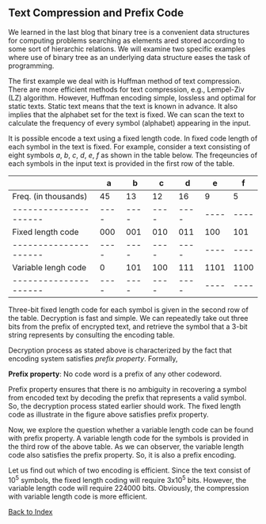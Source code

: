 ## Text Compression and Prefix Code

We learned in the last blog that binary tree is a convenient data structures
for computing problems searching as elements ared stored according to some 
sort of hierarchic relations. We will examine two specific examples where 
use of binary tree as an underlying data structure eases the task of 
programming. 

The first example we deal with is Huffman method of text compression. There
are more efficient methods for text compression, e.g., Lempel-Ziv (LZ)
algorithm. However, Huffman encoding simple, lossless and optimal for 
static texts. Static text means that the text is known in advance. It also
implies that the alphabet set for the text is fixed. We can scan the text
to calculate the frequency of every symbol (alphabet) appearing in the input. 

It is possible encode a text using a fixed length code. In fixed code length
of each symbol in the text is fixed. For example, consider a text consisting
of eight symbols <i>a</i>, <i>b</i>, <i>c</i>, <i>d</i>, <i>e</i>, <i>f</i>
as shown in the table below. The freqeuncies of each symbols in the input 
text is provided in the first row of the table.  

|                     | a  | b  | c  | d  | e  | f  |
| ------------------- |----|----|----|----|----|----|
| Freq. (in thousands)| 45 | 13 | 12 | 16 | 9  | 5  |
|---------------------|----|----|----|----|----|----|  
| Fixed length code   | 000| 001| 010| 011|100 |101 |
|---------------------|----|----|----|----|----|----|
| Variable lengh code | 0  |101 |100 |111 |1101|1100|
|---------------------|----|----|----|----|----|----|

Three-bit fixed length code for each symbol is given in the second row of
the table. Decryption is fast and 
simple. We can repeatedly take out three bits from the prefix of encrypted
text, and retrieve the symbol that a 3-bit string represents by consulting 
the encoding table. 

Decryption process as stated above is characterized by the fact that 
encoding system satisfies <i>prefix property</i>. Formally, 

<strong >Prefix property</strong>: No code word is a prefix of any other codeword.  

Prefix property ensures that there is no ambiguity in recovering a symbol 
from encoded text by decoding the prefix that represents a valid symbol. 
So, the decryption process stated earlier should work. The fixed length 
code as illustrate in the figure above satisfies prefix property. 

Now, we explore the question whether a variable length code can be found 
with prefix property. A variable length code for the symbols is provided in
the third row of the above table. As we can observer, the variable length 
code also satisfies the prefix property. So, it is also a prefix encoding.

Let us find out which of two encoding is efficient. Since the text consist of
10<sup>5</sup> symbols, the fixed length coding will require 3x10<sup>5</sup>
bits. However, the variable length code will require 224000 bits. Obviously,
the compression with variable length code is more efficient.


[Back to Index](../index.md)
 
